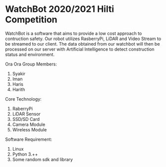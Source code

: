 # WatchBot 2020/2021 Hilti Competition

WatchBot is a software that aims to provide a low cost approach to contruction safety. Our robot utilizes RasberryPi, LiDAR and Video Stream to be streamed to our client. 
The data obtained from our watchbot will then be processed on our server with Artificial Intelligence to detect construction status and environment.

Ora Ora Group Members:

1. Syakir
2. Iman
3. Haris
4. Harith

Core Technology:
1. RaberryPi
2. LiDAR Sensor
3. SSD/SD Card
4. Camera Module
5. Wireless Module

Software Requirement:

1. Linux 
2. Python 3.++
3. Some random sdk and library



